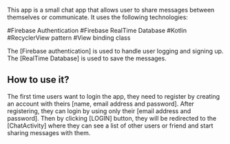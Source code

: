 This app is a small chat app that allows user to share messages between themselves or communicate.
It uses the following technologies:

#Firebase Authentication
#Firebase RealTime Database
#Kotlin
#RecyclerView pattern
#View binding class

The [Firebase authentication] is used to handle user logging and signing up.
The [RealTime Database] is used to save the messages.

How to use it?
-------------
The first time users want to login the app, they need to register by creating an account with theirs 
[name, email address and password]. After registering, they can login by using only their [email address
and password]. Then by clicking [LOGIN] button, they will be redirected to the [ChatActivity] where
they can see a list of other users or friend and start sharing messages with them.
